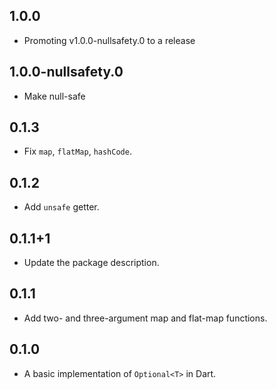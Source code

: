 ## 1.0.0

- Promoting v1.0.0-nullsafety.0 to a release

## 1.0.0-nullsafety.0

- Make null-safe

## 0.1.3

- Fix `map`, `flatMap`, `hashCode`.

## 0.1.2

- Add `unsafe` getter.

## 0.1.1+1

- Update the package description.

## 0.1.1

- Add two- and three-argument map and flat-map functions.

## 0.1.0

- A basic implementation of `Optional<T>` in Dart.
